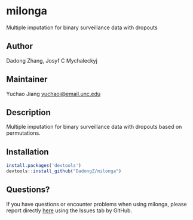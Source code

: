 # milonga
Multiple imputation for binary surveillance data with dropouts

## Author
Dadong Zhang, Josyf C Mychaleckyj

## Maintainer
Yuchao Jiang <yuchaoj@email.unc.edu>

## Description
Multiple imputation for binary surveillance data with dropouts based on permutations.

## Installation
```r
install.packages('devtools')
devtools::install_github("DadongZ/milonga")
```

## Questions?
If you have questions or encounter problems when using milonga, please report directly [here](https://github.com/DadongZ/milonga/issues) using the Issues tab by GitHub.
